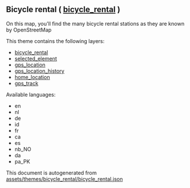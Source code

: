 

 Bicycle rental ( [bicycle_rental](https://mapcomplete.osm.be/bicycle_rental) ) 
--------------------------------------------------------------------------------



On this map, you'll find the many bicycle rental stations as they are known by OpenStreetMap

This theme contains the following layers:



  - [bicycle_rental](../Layers/bicycle_rental.md)
  - [selected_element](../Layers/selected_element.md)
  - [gps_location](../Layers/gps_location.md)
  - [gps_location_history](../Layers/gps_location_history.md)
  - [home_location](../Layers/home_location.md)
  - [gps_track](../Layers/gps_track.md)


Available languages:



  - en
  - nl
  - de
  - id
  - fr
  - ca
  - es
  - nb_NO
  - da
  - pa_PK
 

This document is autogenerated from [assets/themes/bicycle_rental/bicycle_rental.json](https://github.com/pietervdvn/MapComplete/blob/develop/assets/themes/bicycle_rental/bicycle_rental.json)